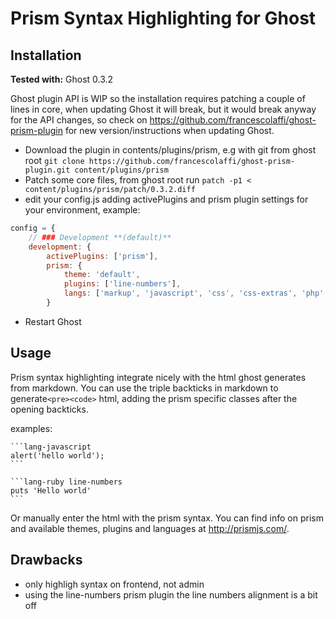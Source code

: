 Prism Syntax Highlighting for Ghost
==================

## Installation
**Tested with:** Ghost 0.3.2 

Ghost plugin API is WIP so the installation requires patching a couple of lines in core, when updating Ghost it will break, but it would break anyway for the API changes, so check on https://github.com/francescolaffi/ghost-prism-plugin for new version/instructions when updating Ghost.

- Download the plugin in contents/plugins/prism, e.g with git from ghost root `git clone https://github.com/francescolaffi/ghost-prism-plugin.git content/plugins/prism`
- Patch some core files, from ghost root run `patch -p1 < content/plugins/prism/patch/0.3.2.diff`
- edit your config.js adding activePlugins and prism plugin settings for your environment, example:

```js
config = {
    // ### Development **(default)**
    development: {
        activePlugins: ['prism'],
        prism: {
            theme: 'default',
            plugins: ['line-numbers'],
            langs: ['markup', 'javascript', 'css', 'css-extras', 'php', 'php-extras', 'ruby', 'bash']
        }
```

- Restart Ghost

## Usage
Prism syntax highlighting integrate nicely with the html ghost generates from markdown.
You can use the triple backticks in markdown to generate`<pre><code>` html, adding the prism specific classes after the opening backticks.

examples:

    ```lang-javascript
    alert('hello world');
    ```

    ```lang-ruby line-numbers
    puts 'Hello world'
    ```

Or manually enter the html with the prism syntax. You can find info on prism and available themes, plugins and languages at http://prismjs.com/.

## Drawbacks
- only highligh syntax on frontend, not admin
- using the line-numbers prism plugin the line numbers alignment is a bit off
